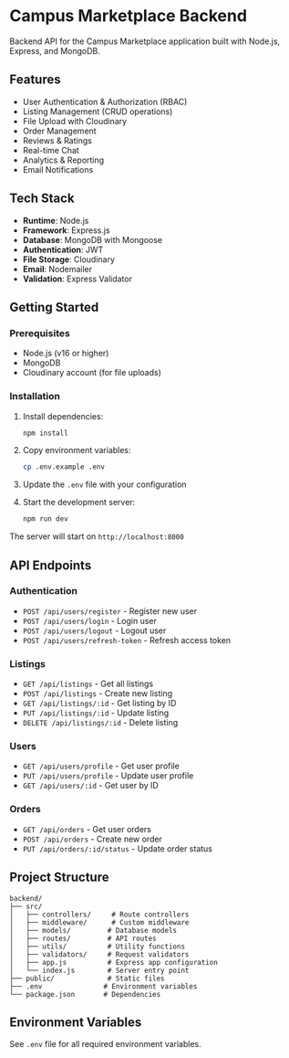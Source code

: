 # Campus Marketplace Backend

Backend API for the Campus Marketplace application built with Node.js, Express, and MongoDB.

## Features

- User Authentication & Authorization (RBAC)
- Listing Management (CRUD operations)
- File Upload with Cloudinary
- Order Management
- Reviews & Ratings
- Real-time Chat
- Analytics & Reporting
- Email Notifications

## Tech Stack

- **Runtime**: Node.js
- **Framework**: Express.js
- **Database**: MongoDB with Mongoose
- **Authentication**: JWT
- **File Storage**: Cloudinary
- **Email**: Nodemailer
- **Validation**: Express Validator

## Getting Started

### Prerequisites

- Node.js (v16 or higher)
- MongoDB
- Cloudinary account (for file uploads)

### Installation

1. Install dependencies:

   ```bash
   npm install
   ```

2. Copy environment variables:

   ```bash
   cp .env.example .env
   ```

3. Update the `.env` file with your configuration

4. Start the development server:
   ```bash
   npm run dev
   ```

The server will start on `http://localhost:8000`

## API Endpoints

### Authentication

- `POST /api/users/register` - Register new user
- `POST /api/users/login` - Login user
- `POST /api/users/logout` - Logout user
- `POST /api/users/refresh-token` - Refresh access token

### Listings

- `GET /api/listings` - Get all listings
- `POST /api/listings` - Create new listing
- `GET /api/listings/:id` - Get listing by ID
- `PUT /api/listings/:id` - Update listing
- `DELETE /api/listings/:id` - Delete listing

### Users

- `GET /api/users/profile` - Get user profile
- `PUT /api/users/profile` - Update user profile
- `GET /api/users/:id` - Get user by ID

### Orders

- `GET /api/orders` - Get user orders
- `POST /api/orders` - Create new order
- `PUT /api/orders/:id/status` - Update order status

## Project Structure

```
backend/
├── src/
│   ├── controllers/     # Route controllers
│   ├── middleware/      # Custom middleware
│   ├── models/         # Database models
│   ├── routes/         # API routes
│   ├── utils/          # Utility functions
│   ├── validators/     # Request validators
│   ├── app.js          # Express app configuration
│   └── index.js        # Server entry point
├── public/             # Static files
├── .env               # Environment variables
└── package.json       # Dependencies
```

## Environment Variables

See `.env` file for all required environment variables.
